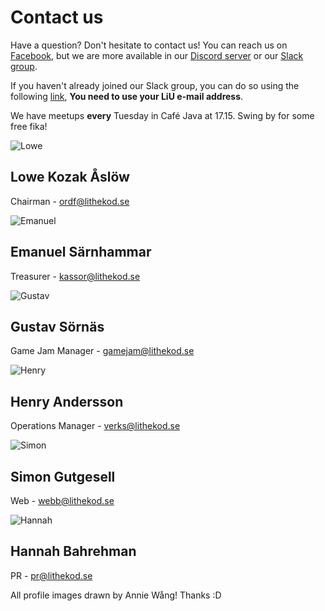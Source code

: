 # Contact us

<!--
<div id="important-information">

<p>

Apply to the board! <a href="https://forms.gle/L5j9SQdbqMr1cDms5">The form can
be found here.</a> Read on for more information about the different posts.
Unfortunately they're only available in Swedish.

</p>

</div>
-->

Have a question? Don't hesitate to contact us!
You can reach us on [Facebook](https://www.facebook.com/LitheKod/),
but we are more available in our [Discord server](https://discord.gg/UG5YYsN) or our [Slack group](https://lithe-kod.slack.com/).

If you haven't already joined our Slack group, you can do so using the following
[link](https://lithe-kod.slack.com/signup), **You need to use your LiU e-mail address**.

We have meetups **every** Tuesday in Café Java at 17.15. Swing by for some free fika!

<div id="card-container">
<div class="profile-card">
    <img src="/static/img/board-22-23/lowe.png" alt="Lowe">
    <h2>Lowe Kozak Åslöw</h2>
    <p class="profile-card-sub">Chairman - <a href="mailto:ordf@lithekod.se">ordf@lithekod.se</a></p>
</div>

<div class="profile-card">
    <img src="/static/img/kodapa-profile-picture.png" alt="Emanuel">
    <h2>Emanuel Särnhammar</h2>
    <p class="profile-card-sub">Treasurer - <a href="mailto:kassor@lithekod.se">kassor@lithekod.se</a></p>
</div>

<div class="profile-card">
    <img src="/static/img/board-22-23/gustav.png" alt="Gustav">
    <h2>Gustav Sörnäs</h2>
    <p class="profile-card-sub">Game Jam Manager - <a href="mailto:gamejam@lithekod.se">gamejam@lithekod.se</a></p>
</div>

<!-- <div class="profile-card"> -->
<!--     <img src="/static/img/board-21-22/lowe.png" alt="Lowe"> -->
<!--     <h2>Lowe Kozak Åslöw</h2> -->
<!--     <p class="profile-card-sub">Vice Chairman - <a href="mailto:vordf@lithekod.se">vordf@lithekod.se</a></p> -->
<!-- </div> -->

<div class="profile-card">
    <img src="/static/img/kodapa-profile-picture.png" alt="Henry">
    <h2>Henry Andersson</h2>
    <p class="profile-card-sub">Operations Manager - <a href="mailto:verks@lithekod.se">verks@lithekod.se</a></p>
</div>

<div class="profile-card">
    <img src="/static/img/board-22-23/simon.png" alt="Simon">
    <h2>Simon Gutgesell</h2>
    <p class="profile-card-sub">Web - <a href="mailto:webb@lithekod.se">webb@lithekod.se</a></p>
</div>

<div class="profile-card">
    <img src="/static/img/board-22-23/hannah.png" alt="Hannah">
    <h2>Hannah Bahrehman</h2>
    <p class="profile-card-sub">PR - <a href="mailto:pr@lithekod.se">pr@lithekod.se</a></p>
</div></div>

All profile images drawn by Annie Wång! Thanks :D
